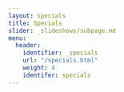 ```yaml
---
layout: specials
title: Specials
slider: _slideshows/subpage.md
menu:
  header:
    identifier: _specials
    url: "/specials.html"
    weight: 4
    identifer: specials
---
```

